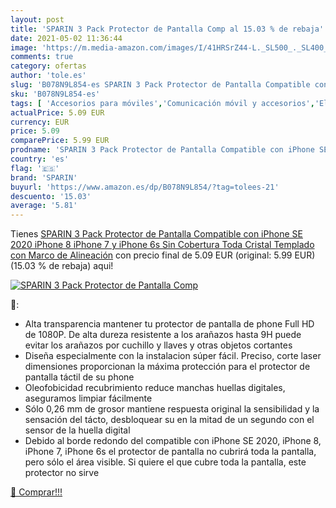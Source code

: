 ```yaml
---
layout: post
title: 'SPARIN 3 Pack Protector de Pantalla Comp al 15.03 % de rebaja'
date: 2021-05-02 11:36:44
image: 'https://m.media-amazon.com/images/I/41HRSrZ44-L._SL500_._SL400_.jpg'
comments: true
category: ofertas
author: 'tole.es'
slug: 'B078N9L854-es SPARIN 3 Pack Protector de Pantalla Compatible con iPhone...'
sku: 'B078N9L854-es'
tags: [ 'Accesorios para móviles','Comunicación móvil y accesorios','Electrónica','Mantenimiento, cuidado y reparaciones de teléfonos móviles','Protectores de pantalla para móviles','iphone','sparin', ]
actualPrice: 5.09 EUR
currency: EUR
price: 5.09
comparePrice: 5.99 EUR
prodname: 'SPARIN 3 Pack Protector de Pantalla Compatible con iPhone SE 2020  iPhone 8  iPhone 7 y iPhone 6s  Sin Cobertura Toda  Cristal Templado con Marco de Alineación'
country: 'es'
flag: '🇪🇸'
brand: 'SPARIN'
buyurl: 'https://www.amazon.es/dp/B078N9L854/?tag=tolees-21'
descuento: '15.03'
average: '5.81'
---
```


Tienes [SPARIN 3 Pack Protector de Pantalla Compatible con iPhone SE 2020  iPhone 8  iPhone 7 y iPhone 6s  Sin Cobertura Toda  Cristal Templado con Marco de Alineación](https://www.amazon.es/dp/B078N9L854/?tag=tolees-21) con precio final de  5.09 EUR (original: 5.99 EUR) (15.03 %  de rebaja) aqui!

[![SPARIN 3 Pack Protector de Pantalla Comp](https://m.media-amazon.com/images/I/41HRSrZ44-L._SL500_._SL400_.jpg)](https://www.amazon.es/dp/B078N9L854/?tag=tolees-21)

🔎:

- Alta transparencia mantener tu protector de pantalla de phone Full HD de 1080P. De alta dureza resistente a los arañazos hasta 9H puede evitar los arañazos por cuchillo y llaves y otras objetos cortantes
- Diseña especialmente con la instalacion súper fácil. Preciso, corte laser dimensiones proporcionan la máxima protección para el protector de pantalla táctil de su phone
- Oleofobicidad recubrimiento reduce manchas huellas digitales, aseguramos limpiar fácilmente
- Sólo 0,26 mm de grosor mantiene respuesta original la sensibilidad y la sensación del tácto, desbloquear su en la mitad de un segundo con el sensor de la huella digital
- Debido al borde redondo del compatible con iPhone SE 2020, iPhone 8, iPhone 7, iPhone 6s el protector de pantalla no cubrirá toda la pantalla, pero sólo el área visible. Si quiere el que cubre toda la pantalla, este protector no sirve

[🛒 Comprar!!!](https://www.amazon.es/dp/B078N9L854/?tag=tolees-21)

